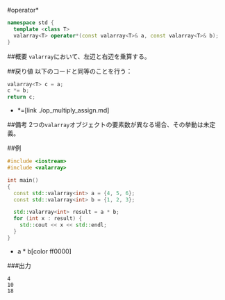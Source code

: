 #operator*
```cpp
namespace std {
  template <class T>
  valarray<T> operator*(const valarray<T>& a, const valarray<T>& b);
}
```

##概要
`valarray`において、左辺と右辺を乗算する。


##戻り値
以下のコードと同等のことを行う：

```cpp
valarray<T> c = a;
c *= b;
return c;
```
* *=[link ./op_multiply_assign.md]


##備考
2つの`valarray`オブジェクトの要素数が異なる場合、その挙動は未定義。


##例
```cpp
#include <iostream>
#include <valarray>

int main()
{
  const std::valarray<int> a = {4, 5, 6};
  const std::valarray<int> b = {1, 2, 3};

  std::valarray<int> result = a * b;
  for (int x : result) {
    std::cout << x << std::endl;
  }
}
```
* a * b[color ff0000]

###出力
```
4
10
18
```


